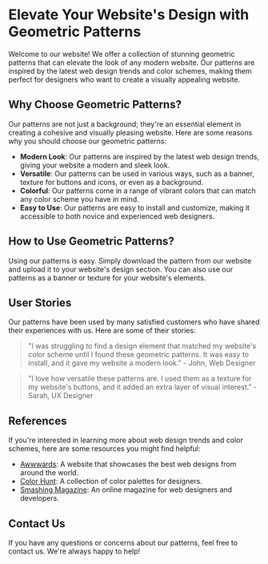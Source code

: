 <!--font:Futura-->

# Elevate Your Website's Design with Geometric Patterns

Welcome to our website! We offer a collection of stunning geometric patterns that can elevate the look of any modern website. Our patterns are inspired by the latest web design trends and color schemes, making them perfect for designers who want to create a visually appealing website.

## Why Choose Geometric Patterns?

Our patterns are not just a background; they're an essential element in creating a cohesive and visually pleasing website. Here are some reasons why you should choose our geometric patterns:

- **Modern Look**: Our patterns are inspired by the latest web design trends, giving your website a modern and sleek look.
- **Versatile**: Our patterns can be used in various ways, such as a banner, texture for buttons and icons, or even as a background.
- **Colorful**: Our patterns come in a range of vibrant colors that can match any color scheme you have in mind.
- **Easy to Use**: Our patterns are easy to install and customize, making it accessible to both novice and experienced web designers.

## How to Use Geometric Patterns?

Using our patterns is easy. Simply download the pattern from our website and upload it to your website's design section. You can also use our patterns as a banner or texture for your website's elements.

## User Stories

Our patterns have been used by many satisfied customers who have shared their experiences with us. Here are some of their stories:

> "I was struggling to find a design element that matched my website's color scheme until I found these geometric patterns. It was easy to install, and it gave my website a modern look." - John, Web Designer

> "I love how versatile these patterns are. I used them as a texture for my website's buttons, and it added an extra layer of visual interest." - Sarah, UX Designer

## References

If you're interested in learning more about web design trends and color schemes, here are some resources you might find helpful:

- [Awwwards](#): A website that showcases the best web designs from around the world.
- [Color Hunt](#): A collection of color palettes for designers.
- [Smashing Magazine](#): An online magazine for web designers and developers.

## Contact Us

If you have any questions or concerns about our patterns, feel free to contact us. We're always happy to help!

<!--

Write me content for website with wallpaper which alt text is:

"A wallpaper with a repeating pattern of abstract geometric shapes and patterns, inspired by web design trends and color schemes."

The name/title of the page should not be 1:1 copy of the alt text but rather a real content of the website which is using this wallpaper.

- Use markdown format 
- Start with heading
- Heading should be short and concise
- The content should look like a real website 
- The website should not be about the wallpaper, wallpaper is just a related background
- Heading should be contain work "wallpaper" or "background"
- Include real sections like references, contact, user stories, etc. use things relevant to the page purpose.
- Feel free to use structure like headings, bullets, numbering, blockquotes, paragraphs, horizontal lines, etc.
- You can use formatting like bold or _italic_
- You can include UTF-8 emojis
- Links should be only #hash anchors (and you can refer to the document itself)
- Do not include images


---


# Geometric Patterns Wallpaper for Modern Websites

Welcome to our website! We offer a collection of stunning geometric patterns wallpaper that can elevate the look of any modern website. Our wallpapers are inspired by the latest web design trends and color schemes, making them perfect for designers who want to create a visually appealing website.

## Why Choose Geometric Patterns Wallpaper?

Our wallpaper is not just a background; it's an essential element in creating a cohesive and visually pleasing website. Here are some reasons why you should choose our geometric patterns wallpaper:

- **Modern Look**: Our wallpaper is inspired by the latest web design trends, giving your website a modern and sleek look.
- **Versatile**: Our wallpaper can be used in various ways, such as a background, banner, or even as a texture for buttons and icons.
- **Colorful**: Our wallpaper comes in a range of vibrant colors that can match any color scheme you have in mind.
- **Easy to Use**: Our wallpaper is easy to install and customize, making it accessible to both novice and experienced web designers.

## How to Use Geometric Patterns Wallpaper?

Using our wallpaper is easy. Simply download the wallpaper from our website and upload it to your website's background image section. You can also use our wallpaper as a banner or texture for your website's elements.

## User Stories

Our wallpaper has been used by many satisfied customers who have shared their experiences with us. Here are some of their stories:

> "I was struggling to find a background that matched my website's color scheme until I found this geometric pattern wallpaper. It was easy to install, and it gave my website a modern look." - John, Web Designer

> "I love how versatile this wallpaper is. I used it as a texture for my website's buttons, and it added an extra layer of visual interest." - Sarah, UX Designer

## References

If you're interested in learning more about web design trends and color schemes, here are some resources you might find helpful:

- [Awwwards](#): A website that showcases the best web designs from around the world.
- [Color Hunt](#): A collection of color palettes for designers.
- [Smashing Magazine](#): An online magazine for web designers and developers.

## Contact Us

If you have any questions or concerns about our wallpaper, feel free to contact us. We're always happy to help!


---


Heading should not include word "wallpaper". The website should not be about the wallpaper itself, wallpaper is just a related background, rewrite whole content.


---


# Elevate Your Website's Design with Geometric Patterns

Welcome to our website! We offer a collection of stunning geometric patterns that can elevate the look of any modern website. Our patterns are inspired by the latest web design trends and color schemes, making them perfect for designers who want to create a visually appealing website.

## Why Choose Geometric Patterns?

Our patterns are not just a background; they're an essential element in creating a cohesive and visually pleasing website. Here are some reasons why you should choose our geometric patterns:

- **Modern Look**: Our patterns are inspired by the latest web design trends, giving your website a modern and sleek look.
- **Versatile**: Our patterns can be used in various ways, such as a banner, texture for buttons and icons, or even as a background.
- **Colorful**: Our patterns come in a range of vibrant colors that can match any color scheme you have in mind.
- **Easy to Use**: Our patterns are easy to install and customize, making it accessible to both novice and experienced web designers.

## How to Use Geometric Patterns?

Using our patterns is easy. Simply download the pattern from our website and upload it to your website's design section. You can also use our patterns as a banner or texture for your website's elements.

## User Stories

Our patterns have been used by many satisfied customers who have shared their experiences with us. Here are some of their stories:

> "I was struggling to find a design element that matched my website's color scheme until I found these geometric patterns. It was easy to install, and it gave my website a modern look." - John, Web Designer

> "I love how versatile these patterns are. I used them as a texture for my website's buttons, and it added an extra layer of visual interest." - Sarah, UX Designer

## References

If you're interested in learning more about web design trends and color schemes, here are some resources you might find helpful:

- [Awwwards](#): A website that showcases the best web designs from around the world.
- [Color Hunt](#): A collection of color palettes for designers.
- [Smashing Magazine](#): An online magazine for web designers and developers.

## Contact Us

If you have any questions or concerns about our patterns, feel free to contact us. We're always happy to help!

-->
